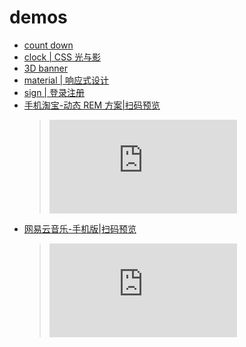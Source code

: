 # demos
* [count down](https://xinx1n.github.io/demos/countDown/countDown.html)
* [clock | CSS 光与影](https://xinx1n.github.io/demos/clock/clock.html)
* [3D banner](https://xinx1n.github.io/demos/banner/banner.html)
* [material | 响应式设计](https://xinx1n.github.io/demos/material/)
* [sign | 登录注册](https://xinx1n.github.io/demos/sign/login.html)
* [手机淘宝-动态 REM 方案|扫码预览](https://fangyc1993.github.io/AllDemos/mtaobao/index.html)
	>![手机扫码](http://qr.liantu.com/api.php?text=https://xinx1n.github.io/demos/mtaobao/index.html)
* [网易云音乐-手机版|扫码预览](https://xinx1n.github.io/demos/cloudmusic/index.html)
	>![手机扫码](http://qr.liantu.com/api.php?text=https://xinx1n.github.io/demos/cloudmusic/index.html)
